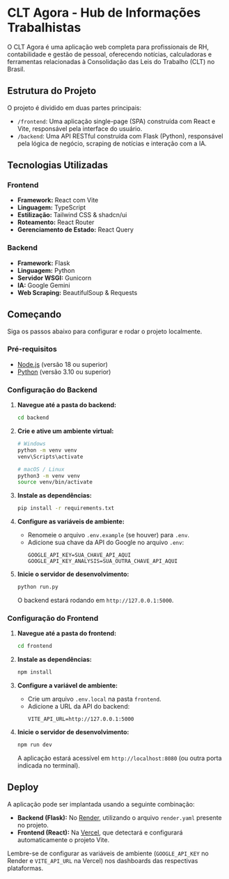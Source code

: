 # CLT Agora - Hub de Informações Trabalhistas

O CLT Agora é uma aplicação web completa para profissionais de RH, contabilidade e gestão de pessoal, oferecendo notícias, calculadoras e ferramentas relacionadas à Consolidação das Leis do Trabalho (CLT) no Brasil.

## Estrutura do Projeto

O projeto é dividido em duas partes principais:

*   `/frontend`: Uma aplicação single-page (SPA) construída com React e Vite, responsável pela interface do usuário.
*   `/backend`: Uma API RESTful construída com Flask (Python), responsável pela lógica de negócio, scraping de notícias e interação com a IA.

## Tecnologias Utilizadas

### Frontend
*   **Framework:** React com Vite
*   **Linguagem:** TypeScript
*   **Estilização:** Tailwind CSS & shadcn/ui
*   **Roteamento:** React Router
*   **Gerenciamento de Estado:** React Query

### Backend
*   **Framework:** Flask
*   **Linguagem:** Python
*   **Servidor WSGI:** Gunicorn
*   **IA:** Google Gemini
*   **Web Scraping:** BeautifulSoup & Requests

## Começando

Siga os passos abaixo para configurar e rodar o projeto localmente.

### Pré-requisitos

*   [Node.js](https://nodejs.org/) (versão 18 ou superior)
*   [Python](https://www.python.org/) (versão 3.10 ou superior)

### Configuração do Backend

1.  **Navegue até a pasta do backend:**
    ```sh
    cd backend
    ```

2.  **Crie e ative um ambiente virtual:**
    ```sh
    # Windows
    python -m venv venv
    venv\Scripts\activate

    # macOS / Linux
    python3 -m venv venv
    source venv/bin/activate
    ```

3.  **Instale as dependências:**
    ```sh
    pip install -r requirements.txt
    ```

4.  **Configure as variáveis de ambiente:**
    *   Renomeie o arquivo `.env.example` (se houver) para `.env`.
    *   Adicione sua chave da API do Google no arquivo `.env`:
        ```
        GOOGLE_API_KEY=SUA_CHAVE_API_AQUI
        GOOGLE_API_KEY_ANALYSIS=SUA_OUTRA_CHAVE_API_AQUI
        ```

5.  **Inicie o servidor de desenvolvimento:**
    ```sh
    python run.py
    ```
    O backend estará rodando em `http://127.0.0.1:5000`.

### Configuração do Frontend

1.  **Navegue até a pasta do frontend:**
    ```sh
    cd frontend
    ```

2.  **Instale as dependências:**
    ```sh
    npm install
    ```

3.  **Configure a variável de ambiente:**
    *   Crie um arquivo `.env.local` na pasta `frontend`.
    *   Adicione a URL da API do backend:
        ```
        VITE_API_URL=http://127.0.0.1:5000
        ```

4.  **Inicie o servidor de desenvolvimento:**
    ```sh
    npm run dev
    ```
    A aplicação estará acessível em `http://localhost:8080` (ou outra porta indicada no terminal).

## Deploy

A aplicação pode ser implantada usando a seguinte combinação:

*   **Backend (Flask):** No [Render](https://render.com/), utilizando o arquivo `render.yaml` presente no projeto.
*   **Frontend (React):** Na [Vercel](https://vercel.com/), que detectará e configurará automaticamente o projeto Vite.

Lembre-se de configurar as variáveis de ambiente (`GOOGLE_API_KEY` no Render e `VITE_API_URL` na Vercel) nos dashboards das respectivas plataformas.